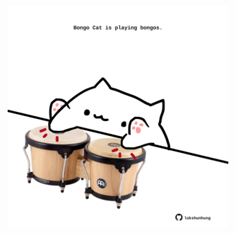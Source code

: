 <!-- built at 20/09/2022, 20:00:55 UTC -->
<p align="center">
  <img width="500" height="500" src="./ReadmeImage.svg">
</p>
